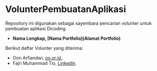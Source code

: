 # VolunterPembuatanAplikasi
Repository ini digunakan sebagai sayembara pencarian volunter untuk pembuatan aplikasi Dicoding.

* **Nama Lengkap, [Nama Portfolio](Alamat Portfolio)**

  
Berikut daftar Volunter yang diterima:
- Oon Arfiandwi, [oo.or.id.](https://oo.or.id).
- Fajri Muhammad Tio, [Linkedln](https://linkedin.com/in/fajri-muhammad-tio).
